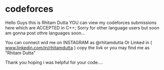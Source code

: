 # codeforces
Hello Guys 
this is Rhitam Dutta
YOU can view my codeforces submissions here which are ACCEPTED in C++;
Sorry for other language users but soon am gonna post othre languages soon...

You can connect wid me on INSTAGRAM as @rhitamdutta
Or Linked in ( www.linkedin.com/in/rhitamdutta ) copy the livk or you may find me as "Rhitam Dutta"

Thank you 
hoping i was helpful for your code....

